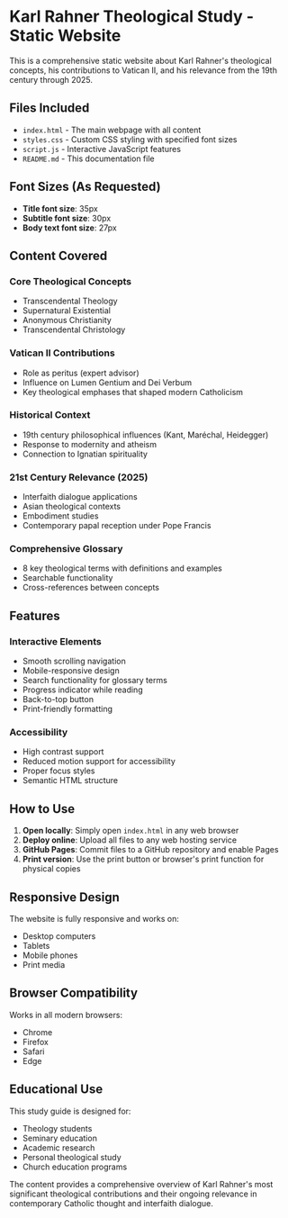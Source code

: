 # Karl Rahner Theological Study - Static Website

This is a comprehensive static website about Karl Rahner's theological concepts, his contributions to Vatican II, and his relevance from the 19th century through 2025.

## Files Included

- `index.html` - The main webpage with all content
- `styles.css` - Custom CSS styling with specified font sizes
- `script.js` - Interactive JavaScript features
- `README.md` - This documentation file

## Font Sizes (As Requested)

- **Title font size**: 35px
- **Subtitle font size**: 30px  
- **Body text font size**: 27px

## Content Covered

### Core Theological Concepts
- Transcendental Theology
- Supernatural Existential
- Anonymous Christianity
- Transcendental Christology

### Vatican II Contributions
- Role as peritus (expert advisor)
- Influence on Lumen Gentium and Dei Verbum
- Key theological emphases that shaped modern Catholicism

### Historical Context
- 19th century philosophical influences (Kant, Maréchal, Heidegger)
- Response to modernity and atheism
- Connection to Ignatian spirituality

### 21st Century Relevance (2025)
- Interfaith dialogue applications
- Asian theological contexts
- Embodiment studies
- Contemporary papal reception under Pope Francis

### Comprehensive Glossary
- 8 key theological terms with definitions and examples
- Searchable functionality
- Cross-references between concepts

## Features

### Interactive Elements
- Smooth scrolling navigation
- Mobile-responsive design
- Search functionality for glossary terms
- Progress indicator while reading
- Back-to-top button
- Print-friendly formatting

### Accessibility
- High contrast support
- Reduced motion support for accessibility
- Proper focus styles
- Semantic HTML structure

## How to Use

1. **Open locally**: Simply open `index.html` in any web browser
2. **Deploy online**: Upload all files to any web hosting service
3. **GitHub Pages**: Commit files to a GitHub repository and enable Pages
4. **Print version**: Use the print button or browser's print function for physical copies

## Responsive Design

The website is fully responsive and works on:
- Desktop computers
- Tablets
- Mobile phones
- Print media

## Browser Compatibility

Works in all modern browsers:
- Chrome
- Firefox
- Safari
- Edge

## Educational Use

This study guide is designed for:
- Theology students
- Seminary education
- Academic research
- Personal theological study
- Church education programs

The content provides a comprehensive overview of Karl Rahner's most significant theological contributions and their ongoing relevance in contemporary Catholic thought and interfaith dialogue.
